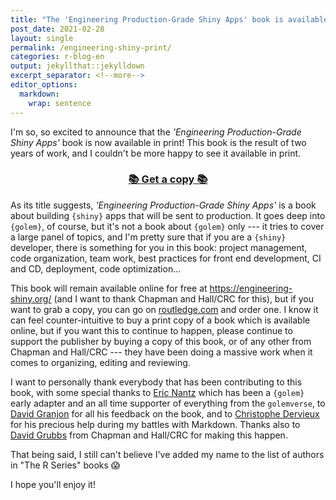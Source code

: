 ```yaml
---
title: "The 'Engineering Production-Grade Shiny Apps' book is available in print!"
post_date: 2021-02-28
layout: single
permalink: /engineering-shiny-print/
categories: r-blog-en
output: jekyllthat::jekylldown
excerpt_separator: <!--more-->
editor_options: 
  markdown: 
    wrap: sentence
---
```


I'm so, so excited to announce that the _'Engineering Production-Grade Shiny Apps'_ book is now available in print! 
This book is the result of two years of work, and I couldn't be more happy to see it available in print.

<div align = "center">

<h3>

<a href = "https://www.routledge.com/Engineering-Production-Grade-Shiny-Apps/Fay-Rochette-Guyader-Girard/p/book/9780367466022">📚 Get a copy 📚</a>

</h3>

</div>

As its title suggests, _'Engineering Production-Grade Shiny Apps'_ is a book about building `{shiny}` apps that  will be sent to production. 
It goes deep into `{golem}`, of course, but it's not a book about `{golem}` only --- it tries to cover a large panel of topics, and I'm pretty sure that if you are a `{shiny}` developer, there is something for you in this book: project management, code organization, team work, best practices for front end development, CI and CD, deployment, code optimization...

This book will remain available online for free at <https://engineering-shiny.org/> (and I want to thank Chapman and Hall/CRC for this), but if you want to grab a copy, you can go on [routledge.com](https://www.routledge.com/Engineering-Production-Grade-Shiny-Apps/Fay-Rochette-Guyader-Girard/p/book/9780367466022) and order one. 
I know it can feel counter-intuitive to buy a print copy of a book which is available online, but if you want this to continue to happen, please continue to support the publisher by buying a copy of this book, or of any other from Chapman and Hall/CRC --- they have been doing a massive work when it comes to organizing, editing and reviewing.

I want to personally thank everybody that has been contributing to this book, with some special thanks to [Eric Nantz](https://twitter.com/theRcast) which has been a `{golem}` early adapter and an all time supporter of everything from the `golemverse`, to [David Granjon](https://twitter.com/divadnojnarg) for all his feedback on the book, and to [Christophe Dervieux](https://twitter.com/chrisderv) for his precious help during my battles with Markdown. 
Thanks also to [David Grubbs](https://twitter.com/crcgrubbsd) from Chapman and Hall/CRC for making this happen.

That being said, I still can't believe I've added my name to the list of authors in "The R Series" books 😱

I hope you'll enjoy it!
